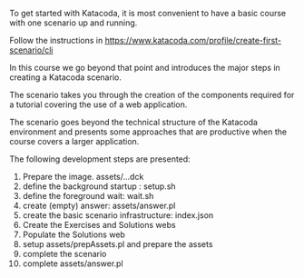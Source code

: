 To get started with Katacoda, it is most convenient to have a basic course with one scenario up and running.

Follow the instructions in <https://www.katacoda.com/profile/create-first-scenario/cli>

In this course we go beyond that point and introduces the major steps in creating a Katacoda scenario.

The scenario takes you through the creation of the components required for a tutorial covering the use of a web application.

The scenario goes beyond the technical structure of the Katacoda environment and presents some approaches that are productive when the course covers a larger application.

The following development steps are presented:
1. Prepare the image. assets/...dck
1. define the background startup : setup.sh
1. define the foreground wait: wait.sh
1. create (empty) answer: assets/answer.pl
1. create the basic scenario infrastructure: index.json
1. Create the Exercises and Solutions webs
1. Populate the Solutions web
1. setup assets/prepAssets.pl and prepare the assets
1. complete the scenario
1. complete assets/answer.pl

